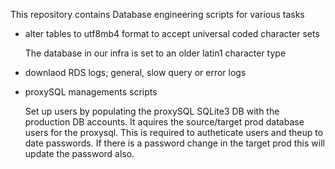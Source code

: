 This repository contains Database engineering scripts for various tasks

- alter tables to utf8mb4 format to accept universal coded character sets
	
	The database in our infra is set to an older latin1 character type

- downlaod RDS logs; general, slow query or error logs

- proxySQL managements scripts
	
	Set up users by populating the proxySQL SQLite3 DB with the
	production DB accounts.
	It aquires the source/target prod database users for the proxysql.
	This is required to autheticate users and theup to date passwords.
	If there is a password change in the target prod this will update
	the password also.


	
